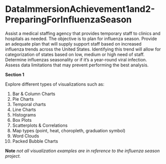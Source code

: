 # DataImmersionAchievement1and2-PreparingForInfluenzaSeason

Assist a medical staffing agency that provides temporary staff to clinics and hospitals as needed. The objective is to plan for influenza season. Provide an adequate plan that will supply support staff based on increased influenza trends across the United States. Identifying this trend will allow for categorization of states based on low, medium or high need of staff. Determine influenzas seasonality or if it’s a year-round viral infection. Assess data limitations that may prevent performing the best analysis.

**Section 1**

Explore different types of visualizations such as:

1. Bar & Column Charts
2. Pie Charts
3. Temporal charts
4. Line Charts
5. Histograms
6. Box Plots
7. Scatterplots & Correlations
8. Map types (point, heat, choropleth, graduation symbol)
9. Word Clouds
10. Packed Bubble Charts

**Note** _not all visualization examples are in reference to the influenza season project._

